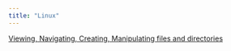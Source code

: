 ```yaml
---
title: "Linux"
---
```

[Viewing, Navigating, Creating, Manipulating files and directories](Linux/Viewing,%20Navigating,%20Creating,%20Manipulating%20files%20and%20directories.md)

